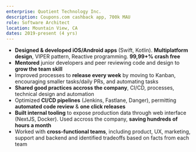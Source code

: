 ```yaml
---
enterprise: Quotient Technology Inc.
description: Coupons.com cashback app, 700k MAU
role: Software Architect
location: Mountain View, CA
dates: 2019-present (4 yrs)
---
```


- **Designed & developed iOS/Android apps** (Swift, Kotlin). **Multiplatform design**, VIPER pattern, Reactive programming. **99,99+% crash free**
- **Mentored** junior developers and peer reviewing code and design to **grow the team skill**
- Improved processes to **release every week** by moving to Kanban, encouraging smaller tasks/daily PRs, and automating tasks
- **Shared good practices accross the company**, CI/CD, processes, technical design and automation
- Optimized **CI/CD pipelines** (Jenkins, Fastlane, Danger), permitting **automated code review** & **one click releases**
- **Built internal tooling** to expose production data through web interface (NextJS, Docker). Used accross the company, **saving hundreds of hours a month**
- Worked with **cross-functional teams**, including product, UX, marketing, support and backend and identified tradeoffs based on facts from each team
